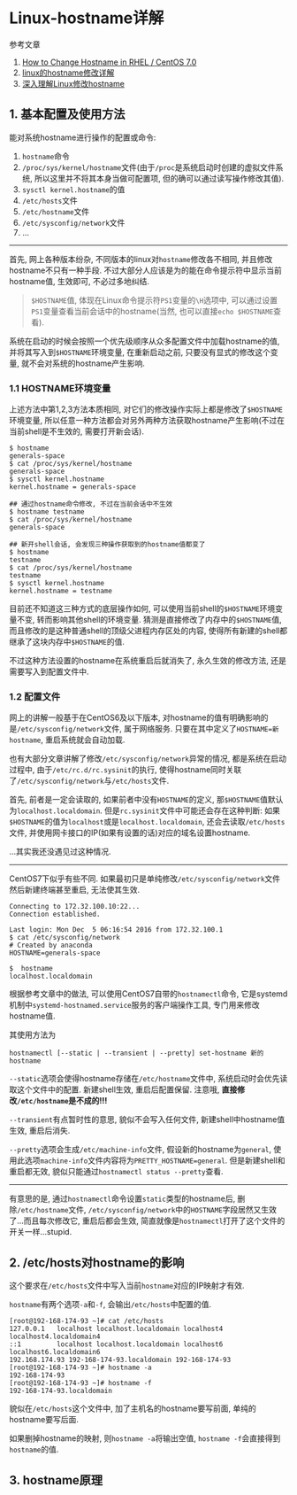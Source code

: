 # Linux-hostname详解

参考文章

1. [How to Change Hostname in RHEL / CentOS 7.0](http://linoxide.com/linux-command/change-hostname-in-rhel-centos-7/)
2. [linux的hostname修改详解](http://soft.chinabyte.com/os/281/11563281.shtml)
3. [深入理解Linux修改hostname](http://www.cnblogs.com/kerrycode/p/3595724.html)

## 1. 基本配置及使用方法

能对系统hostname进行操作的配置或命令:

1. `hostname`命令
2. `/proc/sys/kernel/hostname`文件(由于`/proc`是系统启动时创建的虚拟文件系统, 所以这里并不将其本身当做可配置项, 但的确可以通过读写操作修改其值).
3. `sysctl kernel.hostname`的值
4. `/etc/hosts`文件
5. `/etc/hostname`文件
6. `/etc/sysconfig/network`文件
7. ...

------

首先, 网上各种版本纷杂, 不同版本的linux对`hostname`修改各不相同, 并且修改hostname不只有一种手段. 不过大部分人应该是为的能在命令提示符中显示当前hostname值, 生效即可, 不必过多地纠结.

> `$HOSTNAME`值, 体现在Linux命令提示符`PS1`变量的`\H`选项中, 可以通过设置`PS1`变量查看当前会话中的hostname(当然, 也可以直接`echo $HOSTNAME`查看).

系统在启动的时候会按照一个优先级顺序从众多配置文件中加载hostname的值, 并将其写入到`$HOSTNAME`环境变量, 在重新启动之前, 只要没有显式的修改这个变量, 就不会对系统的hostname产生影响.

### 1.1 HOSTNAME环境变量

上述方法中第1,2,3方法本质相同, 对它们的修改操作实际上都是修改了`$HOSTNAME`环境变量, 所以任意一种方法都会对另外两种方法获取hostname产生影响(不过在当前shell是不生效的, 需要打开新会话). 

```
$ hostname 
generals-space
$ cat /proc/sys/kernel/hostname 
generals-space
$ sysctl kernel.hostname
kernel.hostname = generals-space

## 通过hostname命令修改, 不过在当前会话中不生效
$ hostname testname
$ cat /proc/sys/kernel/hostname 
generals-space

## 新开shell会话, 会发现三种操作获取到的hostname值都变了
$ hostname 
testname
$ cat /proc/sys/kernel/hostname 
testname
$ sysctl kernel.hostname
kernel.hostname = testname
```

目前还不知道这三种方式的底层操作如何, 可以使用当前shell的`$HOSTNAME`环境变量不变, 转而影响其他shell的环境变量. 猜测是直接修改了内存中的`$HOSTNAME`值, 而且修改的是这种普通shell的顶级父进程内存区处的内容, 使得所有新建的shell都继承了这块内存中`$HOSTNAME`的值<???>.

不过这种方法设置的hostname在系统重启后就消失了, 永久生效的修改方法, 还是需要写入到配置文件中.

### 1.2 配置文件

网上的讲解一般基于在CentOS6及以下版本, 对hostname的值有明确影响的是`/etc/sysconfig/network`文件, 属于网络服务. 只要在其中定义了`HOSTNAME=新hostname`, 重启系统就会自动加载.

也有大部分文章讲解了修改`/etc/sysconfig/network`异常的情况, 都是系统在启动过程中, 由于`/etc/rc.d/rc.sysinit`的执行, 使得hostname同时关联了`/etc/sysconfig/network`与`/etc/hosts`文件.

首先, 前者是一定会读取的, 如果前者中没有`HOSTNAME`的定义, 那`$HOSTNAME`值默认为`localhost.localdomain`. 但是`rc.sysinit`文件中可能还会存在这种判断: 如果`$HOSTNAME`的值为`localhost`或是`localhost.localdomain`, 还会去读取`/etc/hosts`文件, 并使用网卡接口的IP(如果有设置的话)对应的域名设置hostname.

...其实我还没遇见过这种情况.

------

CentOS7下似乎有些不同. 如果最初只是单纯修改`/etc/sysconfig/network`文件然后新建终端甚至重启, 无法使其生效. 

```
Connecting to 172.32.100.10:22...
Connection established.

Last login: Mon Dec  5 06:16:54 2016 from 172.32.100.1
$ cat /etc/sysconfig/network
# Created by anaconda
HOSTNAME=generals-space

$  hostname
localhost.localdomain
```

根据参考文章中的做法, 可以使用CentOS7自带的`hostnamectl`命令,  它是systemd机制中`systemd-hostnamed.service`服务的客户端操作工具, 专门用来修改hostname值.

其使用方法为

```
hostnamectl [--static | --transient | --pretty] set-hostname 新的hostname
```

`--static`选项会使得hostname存储在`/etc/hostname`文件中, 系统启动时会优先读取这个文件中的配置. 新建shell生效, 重启后配置保留. 注意哦, **直接修改`/etc/hostname`是不成的!!!**

`--transient`有点暂时性的意思, 貌似不会写入任何文件, 新建shell中hostname值生效, 重启后消失.

`--pretty`选项会生成`/etc/machine-info`文件, 假设新的hostname为`general`, 使用此选项`machine-info`文件内容将为`PRETTY_HOSTNAME=general`. 但是新建shell和重启都无效, 貌似只能通过`hostnamectl status --pretty`查看.

------

有意思的是, 通过`hostnamectl`命令设置`static`类型的hostname后, 删除`/etc/hostname`文件, `/etc/sysconfig/network`中的`HOSTNAME`字段居然又生效了...而且每次修改它, 重启后都会生效, 简直就像是`hostnamectl`打开了这个文件的开关一样...stupid.

## 2. /etc/hosts对hostname的影响

这个要求在`/etc/hosts`文件中写入当前`hostname`对应的IP映射才有效.

`hostname`有两个选项`-a`和`-f`, 会输出`/etc/hosts`中配置的值.

```
[root@192-168-174-93 ~]# cat /etc/hosts
127.0.0.1   localhost localhost.localdomain localhost4 localhost4.localdomain4
::1         localhost localhost.localdomain localhost6 localhost6.localdomain6
192.168.174.93 192-168-174-93.localdomain 192-168-174-93
[root@192-168-174-93 ~]# hostname -a
192-168-174-93
[root@192-168-174-93 ~]# hostname -f
192-168-174-93.localdomain
```

貌似在`/etc/hosts`这个文件中, 加了主机名的hostname要写前面, 单纯的hostname要写后面.

如果删掉hostname的映射, 则`hostname -a`将输出空值, `hostname -f`会直接得到`hostname`的值.

## 3. hostname原理

<???>